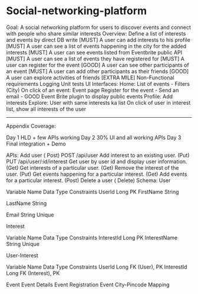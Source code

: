 # Social-networking-platform
Goal:
A social networking platform for users to discover events and connect with people who share similar interests
Overview:
Define a list of interests and events by direct DB write [MUST]
A user can add interests to his profile [MUST]
A user can see a list of events happening in the city for the added interests [MUST]
A user can see events listed from Eventbrite public API [MUST]
A user can see a list of events they have registered for [MUST]
A user can register for the event [GOOD]
A user can see other participants of an event [MUST]
A user can add other participants as their friends [GOOD]
A user can explore activities of friends [EXTRA MILE]
Non-Functional requirements
Logging
Unit tests
UI Interfaces:
Home: List of events - Filters (City)
On click of an event: Event page
Register for the event - Send an email - GOOD
Event Brite plugin to display public events
Profile: Add interests 
Explore: User with same interests ka list
	On click of user in interest list, show all interests of the user

----------------------------------------------------------------------------------------------------------------------------------



Appendix
Coverage:

Day 1
HLD + few APIs working
Day 2
30% UI and all working APIs
Day 3
Final integration + Demo


APIs:
Add user ( Post)
POST /api/user
Add interest to an existing user. (Put)
PUT /api/user/:id/interest
Get user by user id and display user information. (Get)
Get interests of a particular user. (Get)
Remove the interest of the user. (Put)
Get events happening for a particular interest. (Get)
Add events for a particular interest. (Post)
Delete a user ( Delete)
Schema:
User

Variable Name
Data Type
Constraints
UserId
Long
PK
FirstName
String


LastName
String


Email
String
Unique


Interest

Variable Name
Data Type
Constraints
InterestId
Long
PK
InterestName
String
Unique


User-Interest

Variable Name
Data Type
Constraints
UserId
Long
FK (User), PK
InterestId
Long
FK (Interest), PK


Event
Event Details
Event Registration
Event City-Pincode Mapping


